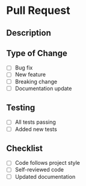 # Pull Request

## Description
<!-- Describe your changes -->

## Type of Change
- [ ] Bug fix
- [ ] New feature
- [ ] Breaking change
- [ ] Documentation update

## Testing
- [ ] All tests passing
- [ ] Added new tests

## Checklist
- [ ] Code follows project style
- [ ] Self-reviewed code
- [ ] Updated documentation
